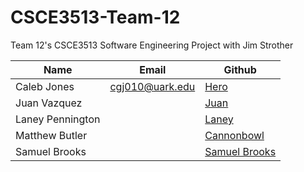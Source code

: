 # CSCE3513-Team-12
Team 12's CSCE3513 Software Engineering Project with Jim Strother

|Name|Email|Github|
|-|-|-|
|Caleb Jones|cgj010@uark.edu|[Hero](https://github.com/TheHeroBrine422)|
|Juan Vazquez||[Juan](https://github.com/sleepyRecluse)|
|Laney Pennington||[Laney](https://github.com/ljpenn9)|
|Matthew Butler||[Cannonbowl](https://github.com/CannonBowl)|
|Samuel Brooks||[Samuel Brooks](https://github.com/SamForrestB)|